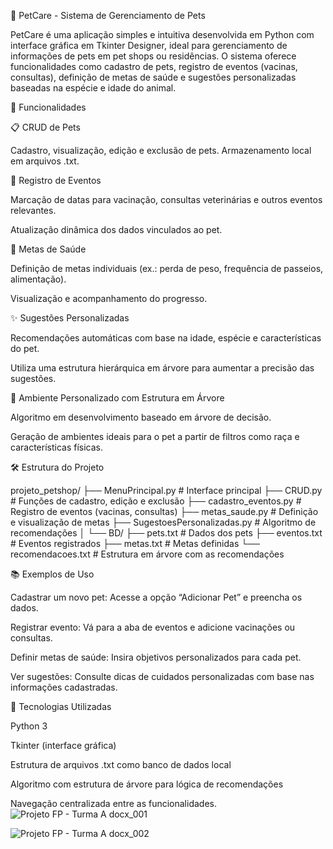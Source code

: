 🐾 PetCare - Sistema de Gerenciamento de Pets

PetCare é uma aplicação simples e intuitiva desenvolvida em Python com interface gráfica em Tkinter Designer, ideal para gerenciamento de informações de pets em pet shops ou residências. O sistema oferece funcionalidades como cadastro de pets, registro de eventos (vacinas, consultas), definição de metas de saúde e sugestões personalizadas baseadas na espécie e idade do animal.

🚀 Funcionalidades


📋 CRUD de Pets

Cadastro, visualização, edição e exclusão de pets.
Armazenamento local em arquivos .txt.

📅 Registro de Eventos

Marcação de datas para vacinação, consultas veterinárias e outros eventos relevantes.

Atualização dinâmica dos dados vinculados ao pet.


🎯 Metas de Saúde

Definição de metas individuais (ex.: perda de peso, frequência de passeios, alimentação).

Visualização e acompanhamento do progresso.


✨ Sugestões Personalizadas

Recomendações automáticas com base na idade, espécie e características do pet.

Utiliza uma estrutura hierárquica em árvore para aumentar a precisão das sugestões.


🧠 Ambiente Personalizado com Estrutura em Árvore


Algoritmo em desenvolvimento baseado em árvore de decisão.

Geração de ambientes ideais para o pet a partir de filtros como raça e características físicas.



🛠 Estrutura do Projeto

projeto_petshop/
├── MenuPrincipal.py               # Interface principal
├── CRUD.py                        # Funções de cadastro, edição e exclusão
├── cadastro_eventos.py           # Registro de eventos (vacinas, consultas)
├── metas_saude.py                # Definição e visualização de metas
├── SugestoesPersonalizadas.py    # Algoritmo de recomendações
│
└── BD/
    ├── pets.txt                  # Dados dos pets
    ├── eventos.txt              # Eventos registrados
    ├── metas.txt                # Metas definidas
    └── recomendacoes.txt        # Estrutura em árvore com as recomendações




📚 Exemplos de Uso


Cadastrar um novo pet: Acesse a opção “Adicionar Pet” e preencha os dados.

Registrar evento: Vá para a aba de eventos e adicione vacinações ou consultas.

Definir metas de saúde: Insira objetivos personalizados para cada pet.

Ver sugestões: Consulte dicas de cuidados personalizadas com base nas informações cadastradas.


🧩 Tecnologias Utilizadas

Python 3

Tkinter (interface gráfica)

Estrutura de arquivos .txt como banco de dados local

Algoritmo com estrutura de árvore para lógica de recomendações

Navegação centralizada entre as funcionalidades.
![Projeto FP - Turma A docx_001](https://github.com/user-attachments/assets/3fb4372b-93ab-4a15-8b0c-6215c3bdc40a)

![Projeto FP - Turma A docx_002](https://github.com/user-attachments/assets/ac8a1f22-77b9-43d8-b7df-fb71f8471dc7)
